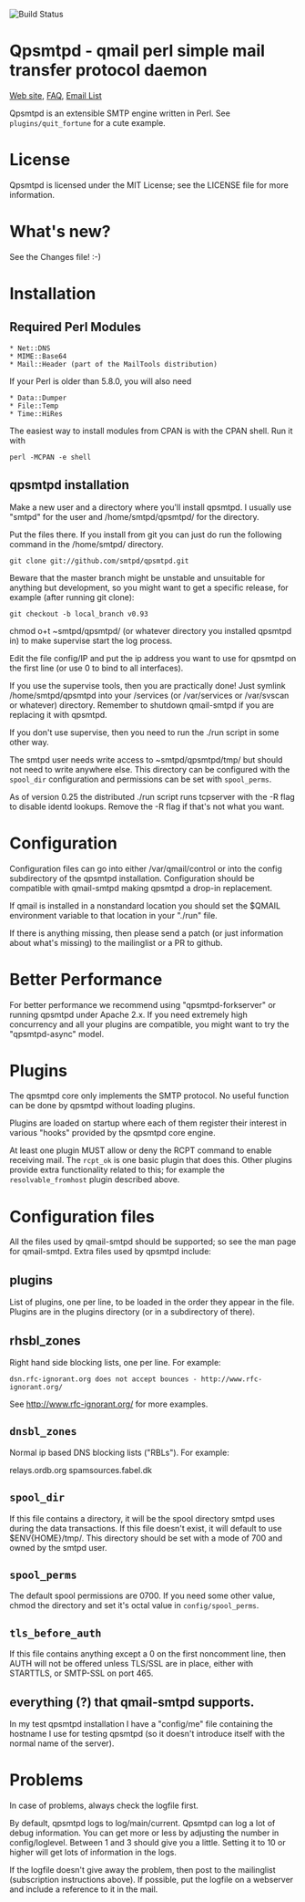 
![Build Status](https://travis-ci.org/smtpd/qpsmtpd.svg?branch=master "Build
Status")

# Qpsmtpd - qmail perl simple mail transfer protocol daemon

[Web site](http://smtpd.github.io/qpsmtpd/), [FAQ](https://github.com/smtpd/qpsmtpd/wiki/faq), [Email List](mailto:qpsmtpd-subscribe@perl.org)

Qpsmtpd is an extensible SMTP engine written in Perl. See `plugins/quit_fortune` for a cute example.

# License

Qpsmtpd is licensed under the MIT License; see the LICENSE file for
more information.

# What's new?

See the Changes file! :-)

# Installation

## Required Perl Modules

    * Net::DNS
    * MIME::Base64
    * Mail::Header (part of the MailTools distribution)

If your Perl is older than 5.8.0, you will also need

    * Data::Dumper
    * File::Temp
    * Time::HiRes

The easiest way to install modules from CPAN is with the CPAN shell.
Run it with

    perl -MCPAN -e shell

## qpsmtpd installation

Make a new user and a directory where you'll install qpsmtpd.  I
usually use "smtpd" for the user and /home/smtpd/qpsmtpd/ for the
directory.

Put the files there.  If you install from git you can just do
run the following command in the /home/smtpd/ directory.

    git clone git://github.com/smtpd/qpsmtpd.git

Beware that the master branch might be unstable and unsuitable for anything
but development, so you might want to get a specific release, for
example (after running git clone):

    git checkout -b local_branch v0.93

chmod o+t ~smtpd/qpsmtpd/ (or whatever directory you installed qpsmtpd
in) to make supervise start the log process.

Edit the file config/IP and put the ip address you want to use for
qpsmtpd on the first line (or use 0 to bind to all interfaces).

If you use the supervise tools, then you are practically done!
Just symlink /home/smtpd/qpsmtpd into your /services (or /var/services
or /var/svscan or whatever) directory.  Remember to shutdown
qmail-smtpd if you are replacing it with qpsmtpd.

If you don't use supervise, then you need to run the ./run script in
some other way.

The smtpd user needs write access to ~smtpd/qpsmtpd/tmp/ but should
not need to write anywhere else.  This directory can be configured
with the `spool_dir` configuration and permissions can be set with
`spool_perms`.

As of version 0.25 the distributed ./run script runs tcpserver with
the -R flag to disable identd lookups.  Remove the -R flag if that's
not what you want.


# Configuration

Configuration files can go into either /var/qmail/control or into the
config subdirectory of the qpsmtpd installation.  Configuration should
be compatible with qmail-smtpd making qpsmtpd a drop-in replacement.

If qmail is installed in a nonstandard location you should set the
$QMAIL environment variable to that location in your "./run" file.

If there is anything missing, then please send a patch (or just
information about what's missing) to the mailinglist or a PR to github.


# Better Performance

For better performance we recommend using "qpsmtpd-forkserver" or
running qpsmtpd under Apache 2.x.  If you need extremely high
concurrency and all your plugins are compatible, you might want to try
the "qpsmtpd-async" model.

# Plugins

The qpsmtpd core only implements the SMTP protocol.  No useful
function can be done by qpsmtpd without loading plugins.

Plugins are loaded on startup where each of them register their
interest in various "hooks" provided by the qpsmtpd core engine.

At least one plugin MUST allow or deny the RCPT command to enable
receiving mail.  The `rcpt_ok` is one basic plugin that does
this.  Other plugins provide extra functionality related to this; for
example the `resolvable_fromhost` plugin described above.


# Configuration files

All the files used by qmail-smtpd should be supported; so see the man
page for qmail-smtpd.  Extra files used by qpsmtpd include:

## plugins

List of plugins, one per line, to be loaded in the order they
appear in the file.  Plugins are in the plugins directory (or in
a subdirectory of there).


## rhsbl_zones

Right hand side blocking lists, one per line. For example:

    dsn.rfc-ignorant.org does not accept bounces - http://www.rfc-ignorant.org/

See http://www.rfc-ignorant.org/ for more examples.


## `dnsbl_zones`

Normal ip based DNS blocking lists ("RBLs"). For example:

  relays.ordb.org
  spamsources.fabel.dk


## `spool_dir`

If this file contains a directory, it will be the spool directory
smtpd uses during the data transactions. If this file doesn't exist, it
will default to use $ENV{HOME}/tmp/. This directory should be set with
a mode of 700 and owned by the smtpd user.

## `spool_perms`

The default spool permissions are 0700. If you need some other value,
chmod the directory and set it's octal value in `config/spool_perms`.

## `tls_before_auth`

If this file contains anything except a 0 on the first noncomment line, then
AUTH will not be offered unless TLS/SSL are in place, either with STARTTLS,
or SMTP-SSL on port 465.

## everything (?) that qmail-smtpd supports.

In my test qpsmtpd installation I have a "config/me" file containing
the hostname I use for testing qpsmtpd (so it doesn't introduce itself
with the normal name of the server).


# Problems

In case of problems, always check the logfile first.

By default, qpsmtpd logs to log/main/current.  Qpsmtpd can log a lot of
debug information. You can get more or less by adjusting the number in
config/loglevel. Between 1 and 3 should give you a little. Setting it
to 10 or higher will get lots of information in the logs.

If the logfile doesn't give away the problem, then post to the
mailinglist (subscription instructions above).  If possible, put
the logfile on a webserver and include a reference to it in the mail.

